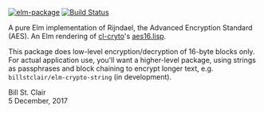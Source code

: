 [![elm-package](https://img.shields.io/badge/elm-1.0.0-blue.svg)](http://package.elm-lang.org/packages/billstclair/elm-crypto-aes/latest)
[![Build Status](https://travis-ci.org/billstclair/elm-crypto-aes.svg?branch=master)](https://travis-ci.org/billstclair/elm-crypto-aes)

A pure Elm implementation of Rijndael, the Advanced Encryption Standard (AES). An Elm rendering of [cl-cryto](https://github.com/billstclair/cl-crypto)'s [aes16.lisp](https://github.com/billstclair/cl-crypto/blob/master/source/aes16.lisp).

This package does low-level encryption/decryption of 16-byte blocks only. For actual application use, you'll want a higher-level package, using strings as passphrases and block chaining to encrypt longer text, e.g. `billstclair/elm-crypto-string` (in development).

Bill St. Clair<br/>
5 December, 2017


